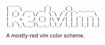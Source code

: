 ```
 ____          _       _
|  _ \ ___  __| |_   _(_)_ __ ___
| |_) / _ \/ _` \ \ / / | '_ ` _ \
|  _ <  __/ (_| |\ V /| | | | | | |
|_| \_\___|\__,_(_)_/ |_|_| |_| |_|

```

A mostly-red vim color scheme.
